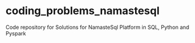 # coding_problems_namastesql


Code repository for Solutions for NamasteSql Platform in SQL, Python and Pyspark
